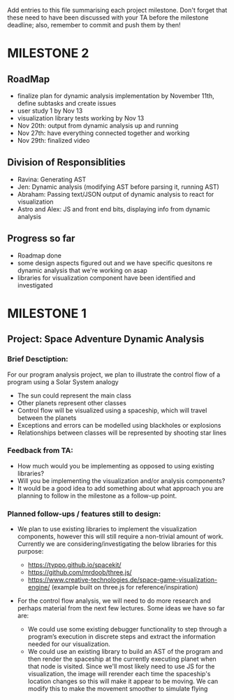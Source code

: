 Add entries to this file summarising each project milestone. Don't forget that these need to have been discussed with your TA before the milestone deadline; also, remember to commit and push them by then!

# MILESTONE 2

## RoadMap
- finalize plan for dynamic analysis implementation by November 11th, define subtasks and create issues
- user study 1 by Nov 13
- visualization library tests working by Nov 13
- Nov 20th: output from dynamic analysis up and running
- Nov 27th: have everything connected together and working
- Nov 29th: finalized video

## Division of Responsiblities
- Ravina: Generating AST
- Jen: Dynamic analysis (modifying AST before parsing it, running AST)
- Abraham: Passing text/JSON output of dynamic analysis to react for visualization
- Astro and Alex: JS and front end bits, displaying info from dynamic analysis


## Progress so far
- Roadmap done
- some design aspects figured out and we have specific quesitons re dynamic analysis that we're working on asap
- libraries for visualization component have been identified and investigated



# MILESTONE 1
## Project: Space Adventure Dynamic Analysis

### Brief Desctiption:
For our program analysis project, we plan to illustrate the control flow of a program using a Solar System analogy
- The sun could represent the main class
- Other planets represent other classes
- Control flow will be visualized using a spaceship, which will travel between the planets
- Exceptions and errors can be modelled using blackholes or explosions
- Relationships between classes will be represented by shooting star lines

### Feedback from TA:
- How much would you be implementing as opposed to using existing libraries?
- Will you be implementing the visualization and/or analysis components?
- It would be a good idea to add something about what approach you are planning to follow in the milestone as a follow-up point. 

### Planned follow-ups / features still to design:
- We plan to use existing libraries to implement the visualization components, however this will still require a 
non-trivial amount of work. Currently we are considering/investigating the below libraries for this purpose:
  - https://typpo.github.io/spacekit/
  - https://github.com/mrdoob/three.js/
  - https://www.creative-technologies.de/space-game-visualization-engine/ (example built on three.js for reference/inspiration)

- For the control flow analysis, we will need to do more research and perhaps material from the next few lectures. Some ideas we have so far are:
    - We could use some existing debugger functionality to step through a program’s execution in discrete steps and extract the information needed for our visualization.
    - We could use an existing library to build an AST of the program and then render the spaceship at the currently executing planet when that node is visited. Since we'll most likely need to use JS for the visualization, the image will rerender each time the spaceship's location changes so this will make it appear to be moving. We can modify this to make the movement smoother to simulate flying

